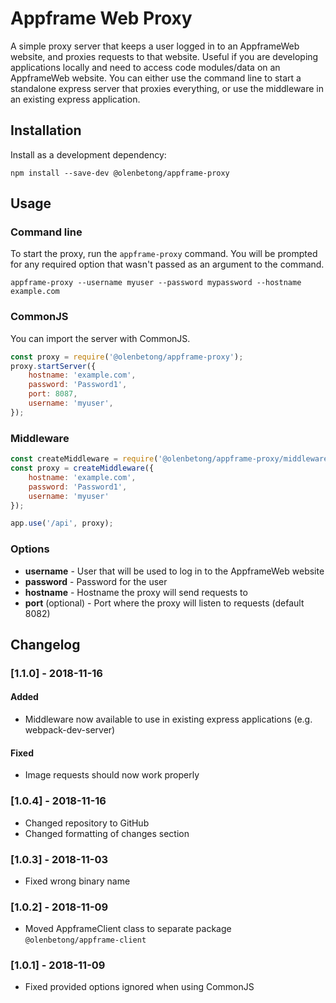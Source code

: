 # Appframe Web Proxy 

A simple proxy server that keeps a user logged in to an AppframeWeb website, and proxies requests to that website. Useful if you are developing applications locally and need to access code modules/data on an AppframeWeb website. You can either use the command line to start a standalone express server that proxies everything, or use the middleware in an existing express application.

## Installation

Install as a development dependency:

```
npm install --save-dev @olenbetong/appframe-proxy
```

## Usage

### Command line

To start the proxy, run the `appframe-proxy` command. You will be prompted for any required option that wasn't passed as an argument to the command.

```
appframe-proxy --username myuser --password mypassword --hostname example.com
```

### CommonJS

You can import the server with CommonJS.

```js
const proxy = require('@olenbetong/appframe-proxy');
proxy.startServer({
	hostname: 'example.com',
	password: 'Password1',
	port: 8087,
	username: 'myuser',
});
```

### Middleware

```js
const createMiddleware = require('@olenbetong/appframe-proxy/middleware');
const proxy = createMiddleware({
	hostname: 'example.com',
	password: 'Password1',
	username: 'myuser'
});

app.use('/api', proxy);
```

### Options

 * **username** - User that will be used to log in to the AppframeWeb website
 * **password** - Password for the user
 * **hostname** - Hostname the proxy will send requests to
 * **port** (optional) - Port where the proxy will listen to requests (default 8082)

## Changelog

### [1.1.0] - 2018-11-16

#### Added

 * Middleware now available to use in existing express applications (e.g. webpack-dev-server)

#### Fixed
 * Image requests should now work properly

### [1.0.4] - 2018-11-16

 * Changed repository to GitHub
 * Changed formatting of changes section

### [1.0.3] - 2018-11-03

 * Fixed wrong binary name

### [1.0.2] - 2018-11-09

 * Moved AppframeClient class to separate package `@olenbetong/appframe-client`

### [1.0.1] - 2018-11-09

 * Fixed provided options ignored when using CommonJS